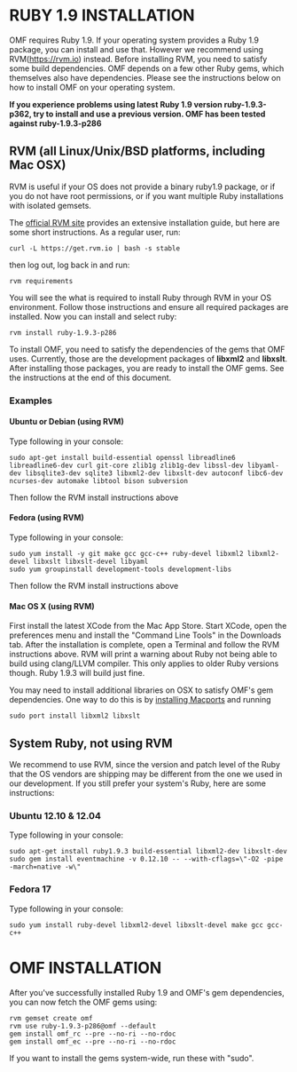# RUBY 1.9 INSTALLATION

OMF requires Ruby 1.9. If your operating system provides a Ruby 1.9 package, you can install and use that. However we recommend using RVM(https://rvm.io) instead. Before installing RVM, you need to satisfy some build dependencies. OMF depends on a few other Ruby gems, which themselves also have dependencies. Please see the instructions below on how to install OMF on your operating system.

__If you experience problems using latest Ruby 1.9 version ruby-1.9.3-p362, try to install and use a previous version. OMF has been tested against ruby-1.9.3-p286__

## RVM (all Linux/Unix/BSD platforms, including Mac OSX)

RVM is useful if your OS does not provide a binary ruby1.9 package, or if you do not have root permissions, or if you want multiple Ruby installations with isolated gemsets.

The [official RVM site](https://rvm.io) provides an extensive installation guide, but here are some short instructions. As a regular user, run:

    curl -L https://get.rvm.io | bash -s stable

then log out, log back in and run:

    rvm requirements

You will see the what is required to install Ruby through RVM in your OS environment. Follow those instructions and ensure all required packages are installed.  Now you can install and select ruby:

    rvm install ruby-1.9.3-p286

To install OMF, you need to satisfy the dependencies of the gems that OMF uses. Currently, those are the development packages of **libxml2** and **libxslt**. After installing those packages, you are ready to install the OMF gems. See the instructions at the end of this document.

### Examples

#### Ubuntu or Debian (using RVM)

Type following in your console:

    sudo apt-get install build-essential openssl libreadline6 libreadline6-dev curl git-core zlib1g zlib1g-dev libssl-dev libyaml-dev libsqlite3-dev sqlite3 libxml2-dev libxslt-dev autoconf libc6-dev ncurses-dev automake libtool bison subversion

Then follow the RVM install instructions above

#### Fedora (using RVM)

Type following in your console:

    sudo yum install -y git make gcc gcc-c++ ruby-devel libxml2 libxml2-devel libxslt libxslt-devel libyaml
    sudo yum groupinstall development-tools development-libs

Then follow the RVM install instructions above

#### Mac OS X (using RVM)

First install the latest XCode from the Mac App Store. Start XCode, open the preferences menu and install the "Command Line Tools" in the Downloads tab. After the installation is complete, open a Terminal and follow the RVM instructions above. RVM will print a warning about Ruby not being able to build using clang/LLVM compiler. This only applies to older Ruby versions though. Ruby 1.9.3 will build just fine.

You may need to install additional libraries on OSX to satisfy OMF's gem dependencies. One way to do this is by [installing Macports](http://www.macports.org/install.php) and running

	sudo port install libxml2 libxslt

## System Ruby, not using RVM

We recommend to use RVM, since the version and patch level of the Ruby that the OS vendors are shipping may be different from the one we used in our development. If you still prefer your system's Ruby, here are some instructions:

### Ubuntu 12.10 & 12.04

Type following in your console:

    sudo apt-get install ruby1.9.3 build-essential libxml2-dev libxslt-dev
    sudo gem install eventmachine -v 0.12.10 -- --with-cflags=\"-O2 -pipe -march=native -w\"

### Fedora 17

Type following in your console:

    sudo yum install ruby-devel libxml2-devel libxslt-devel make gcc gcc-c++

# OMF INSTALLATION

After you've successfully installed Ruby 1.9 and OMF's gem dependencies, you can now fetch the OMF gems using:

    rvm gemset create omf
    rvm use ruby-1.9.3-p286@omf --default
    gem install omf_rc --pre --no-ri --no-rdoc
    gem install omf_ec --pre --no-ri --no-rdoc

If you want to install the gems system-wide, run these with "sudo".
